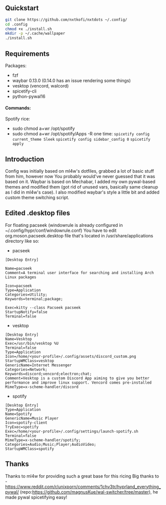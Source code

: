 ## Quickstart
```sh
git clone https://github.com/nxtkofi/nxtdots ~/.config/
cd .config
chmod +x ./install.sh
mkdir -p ~/.cache/wallpaper
./install.sh
```

## Requirements

Packages:
- fzf
- waybar 0.13.0 (0.14.0 has an issue rendering some things)
- vesktop (vencord, walcord)
- spicetify-cli
- python-pywal16

#### Commands:
Spotify rice:
- sudo chmod a+wr /opt/spotify
- sudo chmod a+wr /opt/spotify/Apps -R
one time:
`spicetify config current_theme Sleek`
`spicetify config sidebar_config 0`
`spicetify apply`


## Introduction

Config was initially based on ml4w's dotfiles, grabbed a lot of basic stuff from
him, however now You probably would've never guessed that it was based on it.
Waybar is based on Mechabar, I added my own pywal-based themes and modified them
(got rid of unused vars, basically same cleanup as I did in ml4w's case). I also
modified waybar's style a little bit and added custom theme switching script.

## Edited .desktop files

For floating pacseek (windowrule is already configured in
~/.config/hypr/conf/windowrule.conf) You have to edit org.moson.pacseek.desktop
file that's located in /usr/share/applications directory like so:
- pacseek
```.config
[Desktop Entry]

Name=pacseek
Comment=A terminal user interface for searching and installing Arch Linux packages

Icon=pacseek
Type=Application
Categories=Utility;
Keywords=terminal;package;

Exec=kitty --class Pacseek pacseek
StartupNotify=false
Terminal=false
```

- vesktop
```
[Desktop Entry]
Name=Vesktop
Exec=/usr/bin/vesktop %U
Terminal=false
Type=Application
Icon=/home/<your-profile>/.config/assets/discord_custom.png
StartupWMClass=vesktop
GenericName=Internet Messenger
Categories=Network;
Keywords=discord;vencord;electron;chat;
Comment=Vesktop is a custom Discord App aiming to give you better performance and improve linux support. Vencord comes pre-installed
MimeType=x-scheme-handler/discord
```

- spotify
```
[Desktop Entry]
Type=Application
Name=Spotify
GenericName=Music Player
Icon=spotify-client
TryExec=spotify
Exec=/home/<your-profile>/.config/settings/launch-spotify.sh
Terminal=false
MimeType=x-scheme-handler/spotify;
Categories=Audio;Music;Player;AudioVideo;
StartupWMClass=spotify          
```

## Thanks
Thanks to ml4w for providing such a great base for this ricing
Big thanks to - https://www.reddit.com/r/unixporn/comments/1chv3tr/hyprland_everything_pywal/ (repo:https://github.com/magnusKue/wal-switcher/tree/master), he made pywal spicetifying easy!
